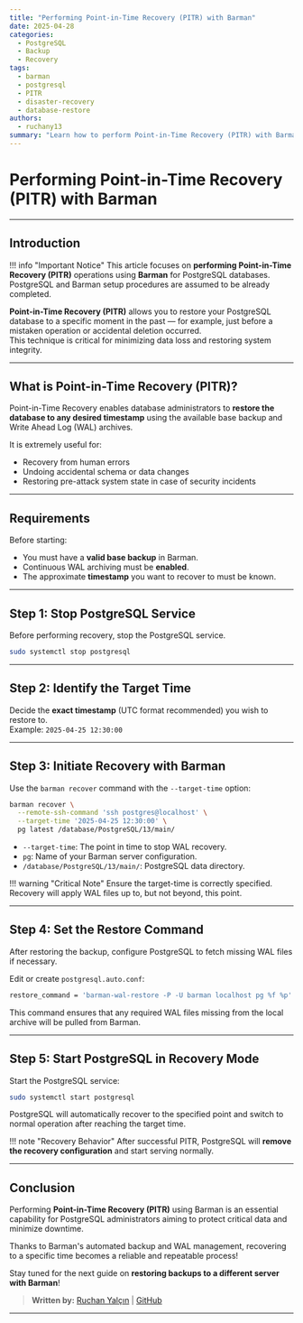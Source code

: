 ```yaml
---
title: "Performing Point-in-Time Recovery (PITR) with Barman"
date: 2025-04-28
categories:
  - PostgreSQL
  - Backup
  - Recovery
tags:
  - barman
  - postgresql
  - PITR
  - disaster-recovery
  - database-restore
authors:
  - ruchany13
summary: "Learn how to perform Point-in-Time Recovery (PITR) with Barman for PostgreSQL databases. A critical technique for precise database recovery."
---
```


# Performing Point-in-Time Recovery (PITR) with Barman

---

## Introduction

!!! info "Important Notice"
    This article focuses on **performing Point-in-Time Recovery (PITR)** operations using **Barman** for PostgreSQL databases.  
    PostgreSQL and Barman setup procedures are assumed to be already completed.

**Point-in-Time Recovery (PITR)** allows you to restore your PostgreSQL database to a specific moment in the past — for example, just before a mistaken operation or accidental deletion occurred.  
This technique is critical for minimizing data loss and restoring system integrity.

---

## What is Point-in-Time Recovery (PITR)?

Point-in-Time Recovery enables database administrators to **restore the database to any desired timestamp** using the available base backup and Write Ahead Log (WAL) archives.

It is extremely useful for:

- Recovery from human errors
- Undoing accidental schema or data changes
- Restoring pre-attack system state in case of security incidents

---

## Requirements

Before starting:

- You must have a **valid base backup** in Barman.
- Continuous WAL archiving must be **enabled**.
- The approximate **timestamp** you want to recover to must be known.

---

## Step 1: Stop PostgreSQL Service

Before performing recovery, stop the PostgreSQL service.

```bash title="Stop PostgreSQL"
sudo systemctl stop postgresql
```

---

## Step 2: Identify the Target Time

Decide the **exact timestamp** (UTC format recommended) you wish to restore to.  
Example: `2025-04-25 12:30:00`

---

## Step 3: Initiate Recovery with Barman

Use the `barman recover` command with the `--target-time` option:

```bash title="Recover to a Specific Time"
barman recover \
  --remote-ssh-command 'ssh postgres@localhost' \
  --target-time '2025-04-25 12:30:00' \
  pg latest /database/PostgreSQL/13/main/
```

- `--target-time`: The point in time to stop WAL recovery.
- `pg`: Name of your Barman server configuration.
- `/database/PostgreSQL/13/main/`: PostgreSQL data directory.

!!! warning "Critical Note"
    Ensure the target-time is correctly specified. Recovery will apply WAL files up to, but not beyond, this point.

---

## Step 4: Set the Restore Command

After restoring the backup, configure PostgreSQL to fetch missing WAL files if necessary.

Edit or create `postgresql.auto.conf`:

```bash title="Set Restore Command"
restore_command = 'barman-wal-restore -P -U barman localhost pg %f %p'
```

This command ensures that any required WAL files missing from the local archive will be pulled from Barman.

---

## Step 5: Start PostgreSQL in Recovery Mode

Start the PostgreSQL service:

```bash title="Start PostgreSQL"
sudo systemctl start postgresql
```

PostgreSQL will automatically recover to the specified point and switch to normal operation after reaching the target time.

!!! note "Recovery Behavior"
    After successful PITR, PostgreSQL will **remove the recovery configuration** and start serving normally.

---

## Conclusion

Performing **Point-in-Time Recovery (PITR)** using Barman is an essential capability for PostgreSQL administrators aiming to protect critical data and minimize downtime.

Thanks to Barman's automated backup and WAL management, recovering to a specific time becomes a reliable and repeatable process!

Stay tuned for the next guide on **restoring backups to a different server with Barman**!

> **Written by:** [Ruchan Yalçın](https://www.ruchan.dev) | [GitHub](https://github.com/ruchany13)

---
